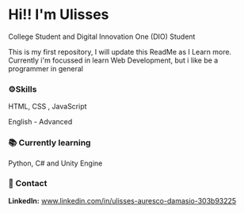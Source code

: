 # Hi!! I'm Ulisses 

College Student and Digital Innovation One (DIO) Student

This is my first repository, I will update this ReadMe as I Learn more.
Currently i'm focussed in learn Web Development, but i like be a programmer in general


### :gear:Skills
HTML, CSS , JavaScript

English - Advanced

### :books: Currently learning

Python, C# and Unity Engine

### :handshake: Contact

**LinkedIn:** www.linkedin.com/in/ulisses-auresco-damasio-303b93225

